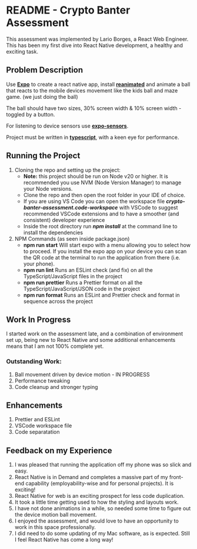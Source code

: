 
# README - Crypto Banter Assessment

This assessment was implemented by Lario Borges, a React Web Engineer. This has been my first dive into React Native development, a healthy and exciting task.

## Problem Description

Use **[Expo](https://expo.dev/ 'React Native Expo')** to create a react native app, install **[reanimated](https://docs.expo.dev/versions/v49.0.0/sdk/reanimated/ 'reanimated - React Native animations library')** and animate a ball that reacts to the mobile devices movement like the kids ball and maze game. (we just doing the ball)

The ball should have two sizes, 30% screen width & 10% screen width - toggled by a button.

For listening to device sensors use **[expo-sensors](https://docs.expo.dev/versions/latest/sdk/sensors/ 'React Native API for interacting with device sensors')**.

Project must be written in **[typescript](https://www.typescriptlang.org/ 'A strongly typed ECMA compliant programming language built on top of JavaScript')**, with a keen eye for performance.

## Running the Project

1. Cloning the repo and setting up the project:
   - **Note:** this project should be run on Node v20 or higher. It is recommended you use NVM (Node Version Manager) to manage your Node versions.
   - Clone the repo and then open the root folder in your IDE of choice.
   - If you are using VS Code you can open the workspace file ***crypto-banter-assessment.code-workspace*** with VSCode to suggest recommended VSCode extensions and to have a smoother (and consistent) developer experience
   - Inside the root directory run ***npm install*** at the command line to install the dependencies
2. NPM Commands (as seen inside package.json)
   - **npm run start** Will start expo with a menu allowing you to select how to proceed. If you install the expo app on your device you can scan the QR code at the terminal to run the application from there (i.e. your phone).
   - **npm run lint** Runs an ESLint check (and fix) on all the TypeScript/JavaScript files in the project
   - **npm run prettier** Runs a Prettier format on all the TypeScript/JavaScript/JSON code in the project
   - **npm run format** Runs an ESLint and Prettier check and format in sequence across the project

## Work In Progress

I started work on the assessment late, and a combination of environment set up, being new to React Native and some additional enhancements means that I am not 100% complete yet.

### Outstanding Work:

1. Ball movement driven by device motion - IN PROGRESS
2. Performance tweaking
3. Code cleanup and stronger typing

## Enhancements

1. Prettier and ESLint
2. VSCode workspace file
3. Code separatation

## Feedback on my Experience

1. I was pleased that running the application off my phone was so slick and easy.
2. React Native is in Demand and completes a massive part of my front-end capability (employability-wise and for personal projects). It is exciting!
3. React Native for web is an exciting prospect for less code duplication.
4. It took a little time getting used to how the styling and layouts work.
5. I have not done animations in a while, so needed some time to figure out the device motion ball movement.
6. I enjoyed the assessment, and would love to have an opportunity to work in this space professionally.
7. I did need to do some updating of my Mac software, as is expected. Still I feel React Native has come a long way!
